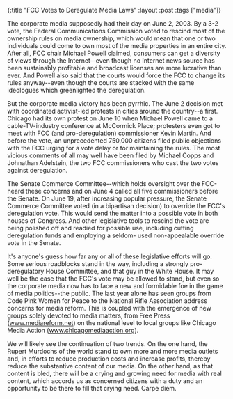 {:title "FCC Votes to Deregulate Media Laws"
:layout :post
:tags  ["media"]}

The corporate media supposedly had their day on June 2, 2003. By a 3-2 vote,
the Federal Communications Commission voted to rescind most of the ownership
rules on media ownership, which would mean that one or two individuals could
come to own most of the media properties in an entire city. After all, FCC
chair Michael Powell claimed, consumers can get a diversity of views through
the Internet--even though no Internet news source has been sustainably
profitable and broadcast licenses are more lucrative than ever. And Powell
also said that the courts would force the FCC to change its rules anyway--even
though the courts are stacked with the same ideologues which greenlighted the
deregulation.

But the corporate media victory has been pyrrhic. The June 2 decision met with
coordinated activist-led protests in cities around the country--a first.
Chicago had its own protest on June 10 when Michael Powell came to a cable-TV-industry conference at McCormick Place; protesters even got to meet with FCC
(and pro-deregulation) commissioner Kevin Martin. And before the vote, an
unprecedented 750,000 citizens filed public objections with the FCC urging for
a vote delay or for maintaining the rules. The most vicious comments of all
may well have been filed by Michael Copps and Johnathan Adelstein, the two FCC
commissioners who cast the two votes against deregulation.

The Senate Commerce Committee--which holds oversight over the FCC-heard these
concerns and on June 4 called all five commissioners before the Senate. On
June 19, after increasing popular pressure, the Senate Commerce Committee
voted (in a bipartisan decision) to override the FCC's deregulation vote. This
would send the matter into a possible vote in both houses of Congress. And
other legislative tools to rescind the vote are being polished off and readied
for possible use, including cutting deregulation funds and employing a seldom-
used non-appealable override vote in the Senate.

It's anyone's guess how far any or all of these legislative efforts will go.
Some serious roadblocks stand in the way, including a strongly pro-deregulatory House Committee, and that guy in the White House. It may well be
the case that the FCC's vote may be allowed to stand, but even so the
corporate media now has to face a new and formidable foe in the game of media
politics--the public. The last year alone has seen groups from Code Pink Women
for Peace to the National Rifle Association address concerns for media reform.
This is coupled with the emergence of new groups solely devoted to media
matters, from Free Press (www.mediareform.net) on the national level to local
groups like Chicago Media Action (www.chicagomediaaction.org).

We will likely see the continuation of two trends. On the one hand, the Rupert
Murdochs of the world stand to own more and more media outlets and, in efforts
to reduce production costs and increase profits, thereby reduce the
substantive content of our media. On the other hand, as that content is bled,
there will be a crying and growing need for media with real content, which
accords us as concerned citizens with a duty and an opportunity to be there to
fill that crying need. Carpe diem.
